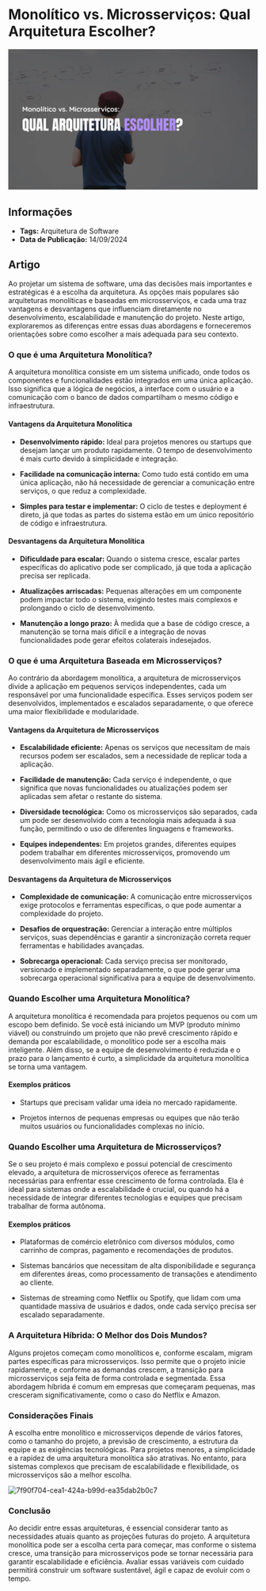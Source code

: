 # Monolítico vs. Microsserviços: Qual Arquitetura Escolher?

![Thumbnail](.github/thumbnail.png)

## Informações

- **Tags:** Arquitetura de Software
- **Data de Publicação:** 14/09/2024 

## Artigo

Ao projetar um sistema de software, uma das decisões mais importantes e estratégicas é a escolha da arquitetura. As opções mais populares são arquiteturas monolíticas e baseadas em microsserviços, e cada uma traz vantagens e desvantagens que influenciam diretamente no desenvolvimento, escalabilidade e manutenção do projeto. Neste artigo, exploraremos as diferenças entre essas duas abordagens e forneceremos orientações sobre como escolher a mais adequada para seu contexto.

### O que é uma Arquitetura Monolítica?

A arquitetura monolítica consiste em um sistema unificado, onde todos os componentes e funcionalidades estão integrados em uma única aplicação. Isso significa que a lógica de negócios, a interface com o usuário e a comunicação com o banco de dados compartilham o mesmo código e infraestrutura.

#### Vantagens da Arquitetura Monolítica

- **Desenvolvimento rápido:** Ideal para projetos menores ou startups que desejam lançar um produto rapidamente. O tempo de desenvolvimento é mais curto devido à simplicidade e integração.

- **Facilidade na comunicação interna:** Como tudo está contido em uma única aplicação, não há necessidade de gerenciar a comunicação entre serviços, o que reduz a complexidade.

- **Simples para testar e implementar:** O ciclo de testes e deployment é direto, já que todas as partes do sistema estão em um único repositório de código e infraestrutura.

#### Desvantagens da Arquitetura Monolítica

- **Dificuldade para escalar:** Quando o sistema cresce, escalar partes específicas do aplicativo pode ser complicado, já que toda a aplicação precisa ser replicada.

- **Atualizações arriscadas:** Pequenas alterações em um componente podem impactar todo o sistema, exigindo testes mais complexos e prolongando o ciclo de desenvolvimento.

- **Manutenção a longo prazo:** À medida que a base de código cresce, a manutenção se torna mais difícil e a integração de novas funcionalidades pode gerar efeitos colaterais indesejados.

### O que é uma Arquitetura Baseada em Microsserviços?

Ao contrário da abordagem monolítica, a arquitetura de microsserviços divide a aplicação em pequenos serviços independentes, cada um responsável por uma funcionalidade específica. Esses serviços podem ser desenvolvidos, implementados e escalados separadamente, o que oferece uma maior flexibilidade e modularidade.

#### Vantagens da Arquitetura de Microsserviços

- **Escalabilidade eficiente:** Apenas os serviços que necessitam de mais recursos podem ser escalados, sem a necessidade de replicar toda a aplicação.

- **Facilidade de manutenção:** Cada serviço é independente, o que significa que novas funcionalidades ou atualizações podem ser aplicadas sem afetar o restante do sistema.

- **Diversidade tecnológica:** Como os microsserviços são separados, cada um pode ser desenvolvido com a tecnologia mais adequada à sua função, permitindo o uso de diferentes linguagens e frameworks.

- **Equipes independentes:** Em projetos grandes, diferentes equipes podem trabalhar em diferentes microsserviços, promovendo um desenvolvimento mais ágil e eficiente.

#### Desvantagens da Arquitetura de Microsserviços

- **Complexidade de comunicação:** A comunicação entre microsserviços exige protocolos e ferramentas específicas, o que pode aumentar a complexidade do projeto.

- **Desafios de orquestração:** Gerenciar a interação entre múltiplos serviços, suas dependências e garantir a sincronização correta requer ferramentas e habilidades avançadas.

- **Sobrecarga operacional:** Cada serviço precisa ser monitorado, versionado e implementado separadamente, o que pode gerar uma sobrecarga operacional significativa para a equipe de desenvolvimento.

### Quando Escolher uma Arquitetura Monolítica?

A arquitetura monolítica é recomendada para projetos pequenos ou com um escopo bem definido. Se você está iniciando um MVP (produto mínimo viável) ou construindo um projeto que não prevê crescimento rápido e demanda por escalabilidade, o monolítico pode ser a escolha mais inteligente. Além disso, se a equipe de desenvolvimento é reduzida e o prazo para o lançamento é curto, a simplicidade da arquitetura monolítica se torna uma vantagem.

#### Exemplos práticos

- Startups que precisam validar uma ideia no mercado rapidamente.

- Projetos internos de pequenas empresas ou equipes que não terão muitos usuários ou funcionalidades complexas no início.

### Quando Escolher uma Arquitetura de Microsserviços?

Se o seu projeto é mais complexo e possui potencial de crescimento elevado, a arquitetura de microsserviços oferece as ferramentas necessárias para enfrentar esse crescimento de forma controlada. Ela é ideal para sistemas onde a escalabilidade é crucial, ou quando há a necessidade de integrar diferentes tecnologias e equipes que precisam trabalhar de forma autônoma.

#### Exemplos práticos

- Plataformas de comércio eletrônico com diversos módulos, como carrinho de compras, pagamento e recomendações de produtos.

- Sistemas bancários que necessitam de alta disponibilidade e segurança em diferentes áreas, como processamento de transações e atendimento ao cliente.

- Sistemas de streaming como Netflix ou Spotify, que lidam com uma quantidade massiva de usuários e dados, onde cada serviço precisa ser escalado separadamente.

### A Arquitetura Híbrida: O Melhor dos Dois Mundos?

Alguns projetos começam como monolíticos e, conforme escalam, migram partes específicas para microsserviços. Isso permite que o projeto inicie rapidamente, e conforme as demandas crescem, a transição para microsserviços seja feita de forma controlada e segmentada. Essa abordagem híbrida é comum em empresas que começaram pequenas, mas cresceram significativamente, como o caso do Netflix e Amazon.

### Considerações Finais

A escolha entre monolítico e microsserviços depende de vários fatores, como o tamanho do projeto, a previsão de crescimento, a estrutura da equipe e as exigências tecnológicas. Para projetos menores, a simplicidade e a rapidez de uma arquitetura monolítica são atrativas. No entanto, para sistemas complexos que precisam de escalabilidade e flexibilidade, os microsserviços são a melhor escolha.

![7f90f704-cea1-424a-b99d-ea35dab2b0c7](https://github.com/user-attachments/assets/fbc16fcc-0e12-4ff8-8274-c013bbe8e8a1)

### Conclusão

Ao decidir entre essas arquiteturas, é essencial considerar tanto as necessidades atuais quanto as projeções futuras do projeto. A arquitetura monolítica pode ser a escolha certa para começar, mas conforme o sistema cresce, uma transição para microsserviços pode se tornar necessária para garantir escalabilidade e eficiência. Avaliar essas variáveis com cuidado permitirá construir um software sustentável, ágil e capaz de evoluir com o tempo.
